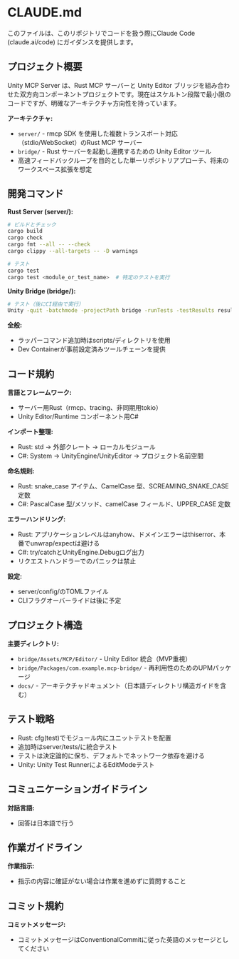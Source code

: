 # CLAUDE.md

このファイルは、このリポジトリでコードを扱う際にClaude Code (claude.ai/code) にガイダンスを提供します。

## プロジェクト概要

Unity MCP Server は、Rust MCP サーバーと Unity Editor ブリッジを組み合わせた双方向コンポーネントプロジェクトです。現在はスケルトン段階で最小限のコードですが、明確なアーキテクチャ方向性を持っています。

**アーキテクチャ:**
- `server/` - rmcp SDK を使用した複数トランスポート対応（stdio/WebSocket）のRust MCP サーバー
- `bridge/` - Rust サーバーを起動し連携するための Unity Editor ツール
- 高速フィードバックループを目的とした単一リポジトリアプローチ、将来のワークスペース拡張を想定

## 開発コマンド

**Rust Server (server/):**
```bash
# ビルドとチェック
cargo build
cargo check
cargo fmt --all -- --check
cargo clippy --all-targets -- -D warnings

# テスト
cargo test
cargo test <module_or_test_name>  # 特定のテストを実行
```

**Unity Bridge (bridge/):**
```bash
# テスト（後にCI経由で実行）
Unity -quit -batchmode -projectPath bridge -runTests -testResults results.xml -testPlatform EditMode
```

**全般:**
- ラッパーコマンド追加時はscripts/ディレクトリを使用
- Dev Containerが事前設定済みツールチェーンを提供

## コード規約

**言語とフレームワーク:**
- サーバー用Rust（rmcp、tracing、非同期用tokio）
- Unity Editor/Runtime コンポーネント用C#

**インポート整理:**
- Rust: std → 外部クレート → ローカルモジュール
- C#: System → UnityEngine/UnityEditor → プロジェクト名前空間

**命名規則:**
- Rust: snake_case アイテム、CamelCase 型、SCREAMING_SNAKE_CASE 定数
- C#: PascalCase 型/メソッド、camelCase フィールド、UPPER_CASE 定数

**エラーハンドリング:**
- Rust: アプリケーションレベルはanyhow、ドメインエラーはthiserror、本番でunwrap/expectは避ける
- C#: try/catchとUnityEngine.Debugログ出力
- リクエストハンドラーでのパニックは禁止

**設定:**
- server/config/のTOMLファイル
- CLIフラグオーバーライドは後に予定

## プロジェクト構造

**主要ディレクトリ:**
- `bridge/Assets/MCP/Editor/` - Unity Editor 統合（MVP重視）
- `bridge/Packages/com.example.mcp-bridge/` - 再利用性のためのUPMパッケージ
- `docs/` - アーキテクチャドキュメント（日本語ディレクトリ構造ガイドを含む）

## テスト戦略

- Rust: cfg(test)でモジュール内にユニットテストを配置
- 追加時はserver/tests/に統合テスト
- テストは決定論的に保ち、デフォルトでネットワーク依存を避ける
- Unity: Unity Test RunnerによるEditModeテスト

## コミュニケーションガイドライン

**対話言語:**
- 回答は日本語で行う

## 作業ガイドライン

**作業指示:**
- 指示の内容に確証がない場合は作業を進めずに質問すること

## コミット規約

**コミットメッセージ:**
- コミットメッセージはConventionalCommitに従った英語のメッセージとしてください